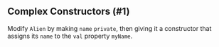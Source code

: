## Complex Constructors (#1)

Modify `Alien` by making `name` `private`, then giving it a constructor that
assigns its `name` to the `val` property `myName`.